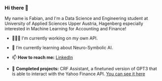 ### Hi there 👋

My name is Fabian, and I'm a Data Science and Engineering student at University of Applied Sciences Upper Austria, Hagenberg especially interested in Machine Learning for Accounting and Finance!

- 👨🏻‍💻 I'm currently working on my own API.
- 🌱 I’m currently learning about Neuro-Symbolic AI.
- 📫 <b>How to reach me:</b> [LinkedIn](https://www.linkedin.com/in/fabian-altendorfer/)

- 📝 <b>Completed projects:</b> CRF Assistant, a finetuned version of GPT3 that is able to interact with the Yahoo Finance API. [You can see it here](https://www.youtube.com/watch?v=-ENA95SvR7I&t=1s)
